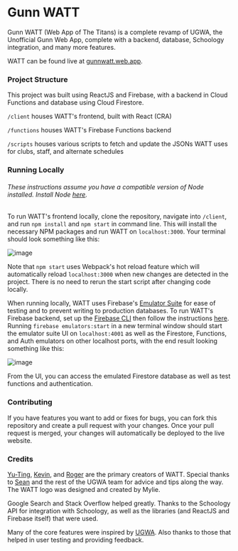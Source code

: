 # Gunn WATT

Gunn WATT (Web App of The Titans) is a complete revamp of UGWA, the Unofficial Gunn Web App, complete with a backend, database, Schoology integration, and many more features.

WATT can be found live at [gunnwatt.web.app](https://gunnwatt.web.app).

### Project Structure
This project was built using ReactJS and Firebase, with a backend in Cloud Functions and database using Cloud Firestore.

`/client` houses WATT's frontend, built with React (CRA)

`/functions` houses WATT's Firebase Functions backend

`/scripts` houses various scripts to fetch and update the JSONs WATT uses for clubs, staff, and alternate schedules

### Running Locally
###### These instructions assume you have a compatible version of Node installed. Install Node [here](https://nodejs.org/en/).

To run WATT's frontend locally, clone the repository, navigate into `/client`, and run `npm install` and `npm start` in command line. 
This will install the necessary NPM packages and run WATT on `localhost:3000`. Your terminal should look something like this:

![image](https://user-images.githubusercontent.com/60120929/134827865-4624533f-3d57-4522-8fdf-0498bdc2ee04.png)

Note that `npm start` uses Webpack's hot reload feature which will automatically reload `localhost:3000` when new changes
are detected in the project. There is no need to rerun the start script after changing code locally.

When running locally, WATT uses Firebase's [Emulator Suite](https://firebase.google.com/docs/emulator-suite) for ease of testing 
and to prevent writing to production databases. To run WATT's Firebase backend, set up the [Firebase CLI](https://firebase.google.com/docs/cli) then
follow the instructions [here](https://github.com/GunnWATT/watt/blob/main/functions/HowToRunEmulator.md). Running `firebase emulators:start`
in a new terminal window should start the emulator suite UI on `localhost:4001` as well as the Firestore, Functions, and Auth
emulators on other localhost ports, with the end result looking something like this:

![image](https://user-images.githubusercontent.com/60120929/134827751-de1a3398-7aa8-4138-a290-4e02e1c5c59a.png)

From the UI, you can access the emulated Firestore database as well as test functions and authentication.

### Contributing
If you have features you want to add or fixes for bugs, you can fork this repository and create a pull request with your changes.
Once your pull request is merged, your changes will automatically be deployed to the live website.

### Credits
[Yu-Ting](https://github.com/ytchang05), [Kevin](https://github.com/ky28059), and [Roger](https://github.com/ImNotRog) are the primary creators of WATT. 
Special thanks to [Sean](https://sheeptester.github.io) and the rest of the UGWA team for advice and tips along the way. 
The WATT logo was designed and created by Mylie.

Google Search and Stack Overflow helped greatly. Thanks to the Schoology API for integration with Schoology, as well as the libraries (and ReactJS and Firebase itself) that were used.

Many of the core features were inspired by [UGWA](https://github.com/Orbiit/gunn-web-app). Also thanks to those that helped in user testing and providing feedback.
